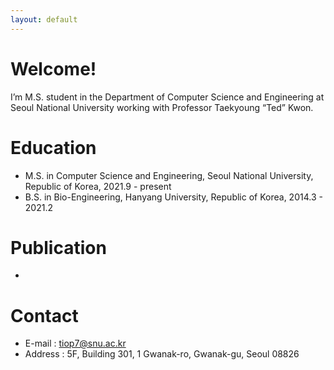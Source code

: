```yaml
---
layout: default
---
```


# Welcome!

I’m M.S. student in the Department of Computer Science and Engineering at Seoul National University working with Professor Taekyoung “Ted” Kwon.

# Education

 - M.S. in Computer Science and Engineering, Seoul National University, Republic of Korea, 2021.9 - present
 - B.S. in Bio-Engineering, Hanyang University, Republic of Korea, 2014.3 - 2021.2

# Publication

 - 

# Contact
 - E-mail : tiop7@snu.ac.kr
 - Address : 5F, Building 301, 1 Gwanak-ro, Gwanak-gu, Seoul 08826